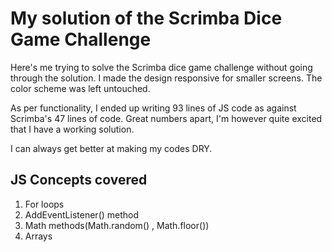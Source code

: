 # My solution of the Scrimba Dice Game Challenge

Here's me trying to solve the Scrimba dice game challenge without going through the solution. I made the design responsive for smaller screens. The color scheme was left untouched.

As per functionality, I ended up writing 93 lines of JS code as against Scrimba's 47 lines of code. Great numbers apart, I'm however quite excited that I have a working solution.

I can always get better at making my codes DRY.

## JS Concepts covered

1. For loops
2. AddEventListener() method
3. Math methods(Math.random() , Math.floor())
4. Arrays
